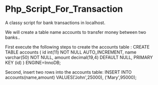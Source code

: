 # Php_Script_For_Transaction
A classy script for bank transactions in localhost.

We will create a table name accounts to transfer money between two banks..

First execute the following steps to create the accounts table :
CREATE TABLE accounts (
  id int(11) NOT NULL AUTO_INCREMENT,
  name varchar(50) NOT NULL,
  amount decimal(19,4) DEFAULT NULL,
  PRIMARY KEY (id)
) ENGINE=InnoDB;

Second, insert two rows into the accounts table:
INSERT INTO accounts(name,amount)
VALUES('John',25000),
      ('Mary',95000);
